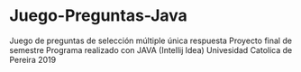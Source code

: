 # Juego-Preguntas-Java
Juego de preguntas de selección múltiple única respuesta
Proyecto final de semestre
Programa realizado con JAVA (Intellij Idea)
Univesidad Catolica de Pereira 2019
